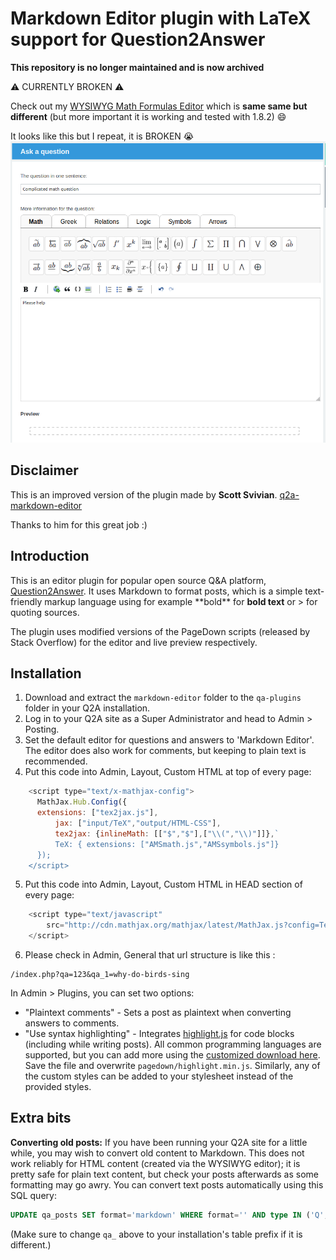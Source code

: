 Markdown Editor plugin with LaTeX support for Question2Answer
=================================================

**This repository is no longer maintained and is now archived**

:warning: CURRENTLY BROKEN :warning:

Check out my [WYSIWYG Math Formulas Editor](https://github.com/thibaultduponchelle/q2a-ckeditor-latex) which is **same same but different** (but more important it is working and tested with 1.8.2) :smile: 

It looks like this but I repeat, it is BROKEN :sob:
![](screenies/foolef.png)

Disclaimer
-------------------------------------------------

This is an improved version of the plugin made by **Scott Svivian**. 
[q2a-markdown-editor](https://github.com/svivian/q2a-markdown-editor)

Thanks to him for this great job :)


Introduction
-------------------------------------------------

This is an editor plugin for popular open source Q&A platform, [Question2Answer](http://www.question2answer.org). It uses Markdown to format posts, which is a simple text-friendly markup language using for example \*\*bold\*\* for **bold text** or \> for quoting sources.

The plugin uses modified versions of the PageDown scripts (released by Stack Overflow) for the editor and live preview respectively.




Installation
-------------------------------------------------

1. Download and extract the `markdown-editor` folder to the `qa-plugins` folder in your Q2A installation.
2. Log in to your Q2A site as a Super Administrator and head to Admin > Posting.
3. Set the default editor for questions and answers to 'Markdown Editor'. The editor does also work for comments, but keeping to plain text is recommended.
4. Put this code into Admin, Layout, Custom HTML at top of every page: 
```javascript
    <script type="text/x-mathjax-config">
      MathJax.Hub.Config({
	  extensions: ["tex2jax.js"],
          jax: ["input/TeX","output/HTML-CSS"],
          tex2jax: {inlineMath: [["$","$"],["\\(","\\)"]]},`
          TeX: { extensions: ["AMSmath.js","AMSsymbols.js"]}
      });
    </script>
```
    
5. Put this code into Admin, Layout, Custom HTML in HEAD section of every page: 
```javascript
    <script type="text/javascript"
        src="http://cdn.mathjax.org/mathjax/latest/MathJax.js?config=TeX-AMS-MML_HTMLorMML">
    </script>
```

6. Please check in Admin, General that url structure is like this : 
```
/index.php?qa=123&qa_1=why-do-birds-sing
```

In Admin > Plugins, you can set two options:

- "Plaintext comments" - Sets a post as plaintext when converting answers to comments.
- "Use syntax highlighting" - Integrates [highlight.js](http://softwaremaniacs.org/soft/highlight/en/) for code blocks (including while writing posts). All common programming languages are supported, but you can add more using the [customized download here](http://softwaremaniacs.org/soft/highlight/en/download/). Save the file and overwrite `pagedown/highlight.min.js`. Similarly, any of the custom styles can be added to your stylesheet instead of the provided styles.



Extra bits
-------------------------------------------------

**Converting old posts:** If you have been running your Q2A site for a little while, you may wish to convert old content to Markdown. This does not work reliably for HTML content (created via the WYSIWYG editor); it is pretty safe for plain text content, but check your posts afterwards as some formatting may go awry. You can convert text posts automatically using this SQL query:

```sql
UPDATE qa_posts SET format='markdown' WHERE format='' AND type IN ('Q', 'A', 'Q_HIDDEN', 'A_HIDDEN')
```

(Make sure to change `qa_` above to your installation's table prefix if it is different.)
